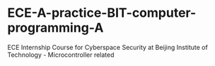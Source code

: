 # ECE-A-practice-BIT-computer-programming-A
ECE Internship Course for Cyberspace Security at Beijing Institute of Technology - Microcontroller related
